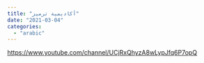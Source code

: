 ```yaml
---
title: "أكاديمية ترميز"
date: "2021-03-04"
categories: 
  - "arabic"
---
```


https://www.youtube.com/channel/UCjRxQhyzA8wLypJfq6P7opQ
